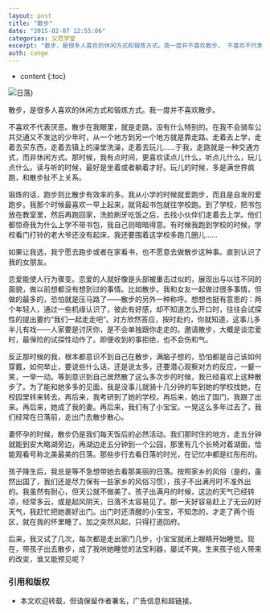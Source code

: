 ```yaml
---
layout: post
title: "散步"
date: "2015-02-07 12:55:06"
categories: 父范学堂
excerpt: "散步，是很多人喜欢的休闲方式和锻炼方式。我一度并不喜欢散步。 不喜欢不代表厌恶。散步在我眼里，就是走路，没有什么特别的。在我不会骑车公共交通又不..."
auth: conge
---
```

* content
{:toc}

![日落](/assets/images/父范学堂/118382-4d014c8729c2e3b2.jpg))

散步，是很多人喜欢的休闲方式和锻炼方式。我一度并不喜欢散步。

不喜欢不代表厌恶。散步在我眼里，就是走路，没有什么特别的。在我不会骑车公共交通又不发达的少年时，从一个地方到另一个地方就是靠走路。走着去上学，走着去买东西，走着去镇上的澡堂洗澡，走着去玩儿……于我，走路就是一种交通方式，而非休闲方式。那时候，我有点时间，更喜欢读点儿什么，听点儿什么，玩儿点什么。读与听的时候，最好是坐着或者躺着才好。玩儿的时候，多是满世界疯跑，和散步扯不上关系。

锻炼的话，跑步则比散步有效率的多。我从小学的时候就爱跑步，而且是自发的爱跑步。我那个时候最喜欢一早上起来，就背起书包就往学校跑。到了学校，把书包放在教室里，然后再跑回家，洗脸刷牙吃饭之后，去找小伙伴们走着去上学。他们都惊奇我为什么上学不带书包，我自己则暗暗得意。有时候我跑到学校的时候，学校看门打铃的老大爷还没有起床，我还要围着这学校多跑几圈儿…… 

如果让我选，我宁愿去跑步或者在家看书，也不愿意去做散步这种事。直到认识了我的女朋友。

恋爱能使人行为骤变。恋爱的人就好像是头部被重击过似的，展现出与以往不同的面貌，做以前想都没有想到过的事情。比如散步。我和女友一起做过很多事情，但做的最多的，恐怕就是压马路了——散步的另外一种称呼。想想也挺有意思的：两个年轻人，通过一些机缘认识了，彼此有好感，却不知道怎么开口时，往往会试探性的提出要约“我们一起走走吧”。对方欣然答应，按时赴约，你就知道，这事儿多半儿有戏——人家要是讨厌你，是不会单独跟你走走的。邀请散步，大概是谈恋爱时，最保险的试探性动作了。即便收到的事拒绝，也不会伤和气。

反正那时候的我，根本都意识不到自己在散步，满脑子想的，恐怕都是自己该如何穿戴，如何举止，要说些什么话，还是说太多，还要潜心观察对方的反应，一颦一笑，一举一动。等到意识到自己居然散了这么多次步的时候，我已经喜欢上这种散步了。为了能和她多多的见面，我是没事儿就骑十几分钟的车到她的学校找她，在校园里转来转去。再后来，我考研到了她的学校。再后来，她出了国门，我跟了出来。再后来，她成了我的妻。再后来，我们有了小宝宝。一晃这么多年过去了，我们经常在日落前，走出门去散步散心。

妻怀孕的时候，散步仍是我们每天饭后的必然活动。我们那时住的地方，走五分钟就能到安大略湖旁边，再湖边走五分钟到一个公园，那里有几个长椅对着湖面，恰能观看号称北美最美的日落。那些步行去看日落的时光，在记忆中都是红彤彤的。

孩子降生后，我总是等不急想带她去看那美丽的日落。按照家乡的风俗（是的，虽然出国了，我们还是尽力保有一些家乡的风俗习惯），孩子不出满月时不准外出的。我虽然有耐心，但天公就不做美了。孩子出满月的时候，这边的天气已经转凉，经常多云，或是起风阴天，日落不太容易见了。那一天好容易赶上了无云的好天气，我赶忙把她裹好出门。出门时还清醒的小宝宝，不知怎的，才走了两个街区，就在我的怀里睡了。加之突然风起，只得打道回府。

后来，我又试了几次，每次都是走出家门几步，小宝宝就闭上眼睛开始睡觉。现在，带孩子出去散步，成了我哄她睡觉的法宝利器，屡试不爽。生来孩子给人带来的改变，谁又能预见呢？



### 引用和版权

* 本文欢迎转载，但请保留作者署名，广告信息和超链接。

